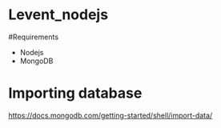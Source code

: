 # Levent_nodejs

#Requirements
* Nodejs
* MongoDB

# Importing database
https://docs.mongodb.com/getting-started/shell/import-data/
